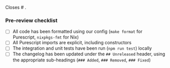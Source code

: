 Closes # .

### Pre-review checklist

- [ ] All code has been formatted using our config (`make format` for Purescript, `nixpkgs-fmt` for Nix)
- [ ] All Purescript imports are explicit, including constructors
- [ ] The integration and unit tests have been run (`npm run test`) locally
- [ ] The changelog has been updated under the `## Unreleased` header, using the appropriate sub-headings (`### Added`, `### Removed`, `### Fixed`)
